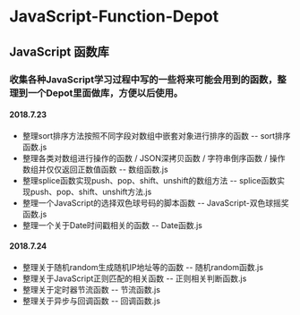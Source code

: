 # JavaScript-Function-Depot
## JavaScript 函数库
### 收集各种JavaScript学习过程中写的一些将来可能会用到的函数，整理到一个Depot里面做库，方便以后使用。
#### 2018.7.23
- 整理sort排序方法按照不同字段对数组中嵌套对象进行排序的函数  -- sort排序函数.js
- 整理各类对数组进行操作的函数 / JSON深拷贝函数 / 字符串倒序函数 / 操作数组并仅仅返回正数值函数 -- 数组函数.js
- 整理splice函数实现push、pop、shift、unshift的数组方法 -- splice函数实现push、pop、shift、unshift方法.js 
- 整理一个JavaScript的选择双色球号码的脚本函数  -- JavaScript-双色球摇奖函数.js
- 整理一个关于Date时间戳相关的函数  --  Date函数.js

#### 2018.7.24
- 整理关于随机random生成随机IP地址等的函数  --  随机random函数.js
- 整理关于JavaScript正则匹配的相关函数  --  正则相关判断函数.js
- 整理关于定时器节流函数  --  节流函数.js
- 整理关于异步与回调函数  --  回调函数.js

